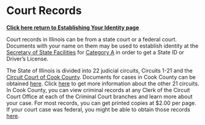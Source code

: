 # Court Records

**[Click here return to Establishing Your Identity page][Establishing Identity]**

Court records in Illinois can be from a state court or a federal court. Documents with your name on them may be used to establish identity at the [Secretary of State Facilities][IL Sec of State Facilities] for [Category A][Acceptable Id] in order to get a State ID or Driver’s License.

The State of Illinois is divided into 22 judicial circuits, Circuits 1-21 and the [Circuit Court of Cook County]. Documents for cases in Cook County can be obtained [here][County Records]. Click [here][State Records] to get more information about the other 21 circuits. In Cook County, you can view criminal records at any Clerk of the Circuit Court Office at each of the Criminal Court branches and learn more about your case. For most records, you can get printed copies at $2.00 per page. If your court case was federal, you might be able to obtain those records [here][Federal Records].

[Establishing Identity]: ./EstablishingIdentity.html
[IL Sec of State Facilities]: http://www.cyberdriveillinois.com/departments/drivers/facilities/home.html
[Acceptable Id]: http://www.cyberdriveillinois.com/departments/drivers/drivers_license/acceptable_id.html
[Circuit Court of Cook County]: http://www.cookcountyclerkofcourt.org/?section=HomePage
[County Records]: http://www.cookcountyclerkofcourt.org/?section=RecArchivePage
[State Records]: http://www.state.il.us/court/CircuitCourt/default.asp
[Federal Records]: http://www.archives.gov/great-lakes/public/courts-chicago.html
